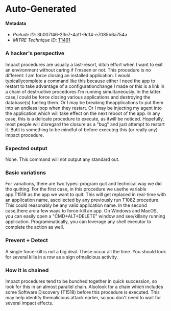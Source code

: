 
# Auto-Generated

#### Metadata

- *Prelude ID*: 3b007f46-23e7-4a11-9c14-e7085b6a754a
- *MITRE Technique ID*: [T1491](https://attack.mitre.org/techniques/T1491/)

### A hacker's perspective

Impact procedures are usually a last-resort, ditch effort when I want to exit an environment without caring if I'mseen or not. This procedure is no different: I am force closing an installed application. I would typicallycomplete a command like this because either I need the app to restart to take advantage of a configurationchange I made or this is a link in a chain of destructive procedures I'm running simultaneously. In the latter case,I could be force closing various applications and destroying the database(s) fueling them. Or I may be breaking theapplications to put them into an endless loop when they restart. Or I may be injecting my agent into the application,which will take effect on the next reboot of the app. In any case, this is a delicate procedure to execute, as itwill be noticed. Hopefully, most people will disregard the closure as a "bug" and just attempt to restart it. Butit is something to be mindful of before executng this (or really any) impact procedure.

### Expected output

None. This command will not output any standard out.

### Basic variations

For variations, there are two types: program quit and technical way we did the quitting. For the first case, in this procedure we usethe variable app.T1518 as the app we want to quit. This will get replaced in real-time with an application name, ascollected by any previously run T1082 procedure. This could reasonably be any valid application name. In the second case,there are a few ways to force-kill an app. On Windows and MacOS, you can easily open a "CMD+ALT+DELETE" window and see/killany running application. Programmatically, you can leverage any shell executor to complete the action as well.

### Prevent + Detect

A single force-kill is not a big deal. These occur all the time. You should look for several kills in a row as a sign ofmalicious activity.

### How it is chained

Impact procedures tend to be bunched together in quick succession, so look for this in an almost parallel chain. Alsolook for a chain which includes some Software Discovery (T1518) before this procedure is executed. This may help identify themalicious attack earlier, so you don't need to wait for several impact effects.
